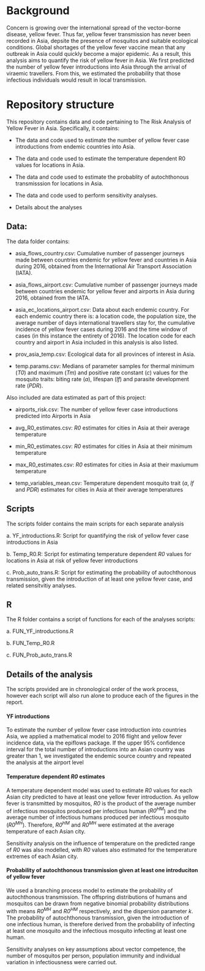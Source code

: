 # Background

Concern is growing over the international spread of the vector-borne disease, yellow fever. Thus far, yellow fever transmission has never been recorded in Asia, depsite the presence of mosquitos and suitable ecological conditions. Global shortages of the yellow fever vaccine mean that any outbreak in Asia could quickly become a major epidemic. As a result, this analysis aims to quantify the risk of yellow fever in Asia. We first predicted the number of yellow fever introductions into Asia through the arrival of viraemic travellers. From this, we estimated the probability that those infectious individuals would result in local transmission. 

# Repository structure

This repository contains data and code pertaining to The Risk Analysis of Yellow Fever in Asia. 
Specifically, it contains: 

* The data and code used to estimate the number of yellow fever case introductions from endemic countries 
into Asia. 

* The data and code used to estimate the temperature dependent R0 values for locations in Asia.

* The data and code used to estimate the probablity of autochthonous transmisssion for locations in Asia. 

* The data and code used to perform sensitivity analyses. 

* Details about the analyses 


## Data: 

The data folder contains: 

* asia_flows_country.csv: Cumulative number of passenger journeys made between countries endemic for yellow fever and countries in Asia during 2016, obtained from the International Air Transport Association (IATA).

* asia_flows_airport.csv: Cumulative number of passenger journeys made between countries endemic for yellow fever 
and airports in Asia during 2016, obtained from the IATA.

* asia_ec_locations_airport.csv: Data about each endemic country. For each endemic country there is: 
a location code, the population size, the average number of days international travellers stay for, the cumulative incidence of yellow 
fever cases during 2016 and the time window of cases (in this instance the entirety of 2016). The location code for 
each country and airport in Asia included in this analysis is also listed. 

* prov_asia_temp.csv: Ecological data for all provinces of interest in Asia. 

* temp.params.csv: Medians of parameter samples for thermal minimum (*T0*) and maximum (*Tm*) and 
positive rate constant (*c*) values for the mosquito traits: biting rate (*a*), lifespan (*lf*) and 
parasite development rate (*PDR*). 


Also included are data estimated as part of this project: 

* airports_risk.csv: The number of yellow fever case introductions predicted into Airports in Asia 

* avg_R0_estimates.csv: *R0* estimates for cities in Asia at their average temperature 

* min_R0_estimates.csv: *R0* estimates for cities in Asia at their minimum temperature 

* max_R0_estimates.csv: *R0* estimates for cities in Asia at their maxiumum temperature 

* temp_variables_mean.csv: Temperature dependent mosquito trait (*a*, *lf* and *PDR*) estimates for cities in Asia at
their average temperatures


## Scripts
The scripts folder contains the main scripts for each separate analysis

a. YF_introductions.R: Script for quantifying the risk of yellow fever case introductions in Asia

b. Temp_R0.R: Script for estimating temperature dependent *R0* values for locations in Asia 
at risk of yellow fever introductions 

c. Prob_auto_trans.R: Script for estimating the probability of autochthonous transmission, 
given the introduction of at least one yellow fever case, and related sensitvitiy analyses. 


## R 


The R folder contains a script of functions for each of the analyses scripts: 

a. FUN_YF_introductions.R

b. FUN_Temp_R0.R

c. FUN_Prob_auto_trans.R


## Details of the analysis 

The scripts provided are in chronological order of the work process, however each script will also run alone to produce each of the figures in the report. 


#### YF introductions

To estimate the number of yellow fever case introduction into countries Asia, we applied a mathematical model to 2016 flight and yellow fever incidence data, via the epiflows package. If the upper 95% confidence interval for the total number of introductions into an Asian country was greater than 1, we investigated the endemic source country and repeated the analysis at the airport level

#### Temperature dependent *R0* estimates 

A temperature dependent model was used to estimate *R0* values for each Asian city predicted to have at least one yellow fever introduction. As yellow fever is transmitted by mosquitos, *R0* is the product of the average number of infectious mosquitos produced per infectious human (*R0<sup>HM</sup>*) and the average number of infectious humans produced per infectious mosquito (*R0<sup>MH</sup>*). Therefore, *R0<sup>HM</sup>* and *R0<sup>MH</sup>* were estimated at the average temperature of each Asian city. 

Sensitivity analysis on the influence of temperature on the predicted range of *R0* was also modelled, with *R0* values also estimated for the temperature extremes of each Asian city.

#### Probability of autochthonous transmission given at least one introduciton of yellow fever

We used a branching process model to estimate the probability of autochthonous transmission. The offspring distributions of humans and mosquitos can be drawn from negative binomial probability distributions with means *R0<sup>MH</sup>* and *R0<sup>HM</sup>* respectively, and the dispersion parameter *k*. The probability of autochthonous transmission, given the introduction of one infectious human, is therefore derived from the probability of infecting at least one mosquito and the infectious mosquito infecting at least one human.

Sensitivity analyses on key assumptions about vector competence, the number of mosquitos per person, population immunity and individual variation in infectiousness were carried out.
